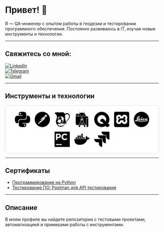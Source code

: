 # Привет! 👋

Я — QA-инженер с опытом работы в геодезии и тестировании программного обеспечения. Постоянно развиваюсь в IT, изучая новые инструменты и технологии.

---

## Свяжитесь со мной:

[![LinkedIn](https://img.shields.io/badge/-LinkedIn-090909?style=for-the-badge&logo=linkedin&logoColor=007BB6)](https://www.linkedin.com/in/wannatoqa/)  
[![Telegram](https://img.shields.io/badge/-Telegram-090909?style=for-the-badge&logo=telegram&logoColor=27A0D9)](https://t.me/romalik)  
[![Gmail](https://img.shields.io/badge/-Gmail-090909?style=for-the-badge&logo=gmail&logoColor=EA4335)](mailto:romaliku@gmail.com)

---

## Инструменты и технологии

<div style="display: flex; justify-content: center; align-items: center; flex-wrap: wrap; gap: 15px; background-color: #ffffff; border: 1px solid #ddd; border-radius: 8px; padding: 20px;">

  <img src="python.svg" alt="Python" width="50" height="50">
  <img src="postman.svg" alt="Postman" width="50" height="50">
  <img src="charles.svg" alt="Charles Proxy" width="50" height="50">
  <img src="androidstudio.svg" alt="Android Studio" width="50" height="50">
  <img src="qase.svg" alt="Qase" width="50" height="50">
  <img src="xampp.svg" alt="XAMPP" width="50" height="50">
  <img src="leica.svg" alt="Leica Captivate" width="50" height="50">
  <img src="pycharm.svg" alt="PyCharm" width="50" height="50">
  <img src="docker.svg" alt="Docker" width="50" height="50">
  <img src="jira.svg" alt="JIRA" width="50" height="50">

</div>

---

## Сертификаты

- [Программирование на Python](https://stepik.org/cert/2506692?lang=en)
- [Тестирование ПО: Postman для API тестирования](https://stepik.org/cert/2213124?lang=en)

---

## Описание

В моем профиле вы найдете репозитории с тестовыми проектами, автоматизацией и примерами работы с инструментами.
